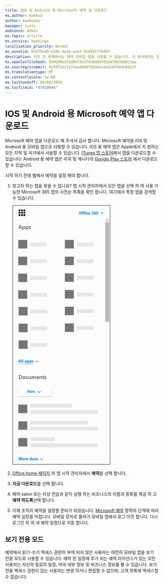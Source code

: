 ```yaml
---
title: IOS 및 Android 용 Microsoft 예약 앱 다운로드
ms.author: kwekua
author: kwekuako
manager: scotv
audience: Admin
ms.topic: article
ms.service: bookings
localization_priority: Normal
ms.assetid: 01b79cb0-e206-4a3a-aaef-b10941770f87
description: 아직 전 세계에서는 예약 모바일 앱을 사용할 수 없습니다. 이 문서에서는 현재 앱을 사용할 수 있는 로캘 목록을 제공 합니다.
ms.openlocfilehash: 910b80b372d0ef2e27d38dd4f01bd7b639d8c3aa
ms.sourcegitcommit: 41fd71ec7175ea3b94f5d3ea1ae2c8fb8dc84227
ms.translationtype: MT
ms.contentlocale: ko-KR
ms.lasthandoff: 09/09/2020
ms.locfileid: "47419944"
---
```

# <a name="get-the-microsoft-bookings-app-for-ios-and-android"></a>IOS 및 Android 용 Microsoft 예약 앱 다운로드

Microsoft 예약 앱을 다운로드 해 주셔서 감사 합니다. Microsoft 예약을 iOS 및 Android 용 모바일 앱으로 사용할 수 있습니다. IOS 용 예약 앱은 Apple에서 지 원하는 모든 지역 및 국가에서 사용할 수 있습니다. [ITunes 앱 스토어](https://apps.apple.com/app/microsoft-bookings/id1065657468)에서 앱을 다운로드할 수 있습니다. Android 용 예약 앱은 미국 및 캐나다의 [Google Play 스토어](https://play.google.com/store/apps/details?id=com.microsoft.exchange.bookings) 에서 다운로드할 수 있습니다.

시작 하기 전에 웹에서 예약을 설정 해야 합니다.

1. 찾고자 하는 앱을 찾을 수 없나요? 앱 시작 관리자에서 모든 앱을 선택 하 여 사용 가능한 Microsoft 365 앱의 사전순 목록을 확인 합니다. 여기에서 특정 앱을 검색할 수 있습니다.

   ![앱 시작 관리자 이미지](../media/bookings-all-apps-launcher.png)

2. [Office home 페이지](https://office.com) 와 앱 시작 관리자에서 **예약**을 선택 합니다.

3. **지금 다운로드**를 선택 합니다.

4. 헤어 salon 또는 이상 연습과 같이 실행 하는 비즈니스의 이름과 종류를 제공 하 고 **예약 하도록**선택 합니다.

5. 이제 조직의 예약을 설정할 준비가 되었습니다. [Microsoft 예약](bookings-overview.md) 항목의 단계에 따라 예약 설정을 마칩니다. 모바일 장치로 돌아가 모바일 앱에서 로그 아웃 합니다. 다시 로그인 하 여 새 예약 일정으로 이동 합니다.

## <a name="view-only-mode"></a>보기 전용 모드

예약에서 읽기-쓰기 액세스 권한이 부여 되지 않은 사용자는 여전히 모바일 앱을 보기 전용 모드로 사용할 수 있습니다. 예약 된 일정에 추가 되는 예약 라이선스가 있는 모든 사용자는 자신의 동료의 일정, 약속 세부 정보 및 비즈니스 정보를 볼 수 있습니다. 보기 전용 액세스 권한이 있는 사용자는 변경 하거나 편집할 수 없으며, 고객 목록에 액세스할 수 없습니다.
